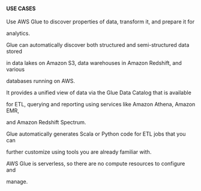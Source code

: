 #### USE CASES


Use AWS Glue to discover properties of data, transform it, and prepare it for

analytics.


Glue can automatically discover both structured and semi-structured data stored

in data lakes on Amazon S3, data warehouses in Amazon Redshift, and various

databases running on AWS.


It provides a unified view of data via the Glue Data Catalog that is available

for ETL, querying and reporting using services like Amazon Athena, Amazon EMR,

and Amazon Redshift Spectrum.


Glue automatically generates Scala or Python code for ETL jobs that you can

further customize using tools you are already familiar with.


AWS Glue is serverless, so there are no compute resources to configure and

manage.

